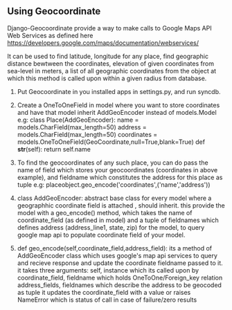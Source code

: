 Using Geocoordinate
--------------------
Django-Geocoordinate provide a way to make calls to Google Maps API Web Services
as defined here https://developers.google.com/maps/documentation/webservices/

It can be used to find latitude, longitude for any place, find  geographic distance bewtween the coordinates,
elevation of given coordinates from sea-level in meters, a list of all geographic coordinates from the object at which this method is called upon
within a given radius from database.

1. Put Geocoordinate in you installed apps in settings.py, and run syncdb.
2. Create a OneToOneField in model where you want to store coordinates and have that model inherit AddGeoEncoder instead of models.Model
   e.g:
   class Place(AddGeoEncoder):
       name = models.CharField(max_length=50)
       address = models.CharField(max_length=50)
       coordinates = models.OneToOneField(GeoCoordinate,null=True,blank=True) 
       def __str__(self):
           return self.name
3. To find the geocoordinates of any such place, you can do pass the name of field which stores your geocoordinates (coordinates in above example), 
   and fieldname which constitutes the address for this place as tuple
   e.g: placeobject.geo_encode('coordinates',('name','address'))

4. class AddGeoEncoder:
    abstract base class for every model where a geographhic coordinate field is attached , should inherit.
    this provide the model with a geo_encode() method, which takes the name of coordinate_field (as defined in model)
    and a tuple of fieldnames which defines address (address_line1, state, zip) for the model, to query google map api
    to populate coordinate field of your model.

5. def geo_encode(self,coordinate_field,address_field):
    its a method of AddGeoEncoder class which uses google's map api services to
    query and recieve response and update the coordinate fieldname passed to it.
    it takes three arguments: 
       self, instance which its called upon by
       coordinate_field, fieldname which holds OneToOne/Foreign_key relation
       address_fields, fieldnames which describe the address to be geocoded as tuple 
       it updates the coordinate_field with a value or raises       
       NameError which is status of call in case of failure/zero results
 
      

